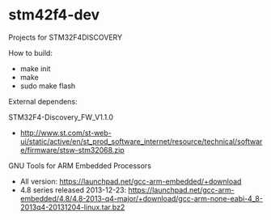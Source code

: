 stm42f4-dev
===========

Projects for STM32F4DISCOVERY 

How to build:
 - make init
 - make 
 - sudo make flash
 
External dependens:

STM32F4-Discovery_FW_V1.1.0
 - http://www.st.com/st-web-ui/static/active/en/st_prod_software_internet/resource/technical/software/firmware/stsw-stm32068.zip

GNU Tools for ARM Embedded Processors 
 - All version:
   https://launchpad.net/gcc-arm-embedded/+download
 - 4.8 series released 2013-12-23:
   https://launchpad.net/gcc-arm-embedded/4.8/4.8-2013-q4-major/+download/gcc-arm-none-eabi-4_8-2013q4-20131204-linux.tar.bz2

